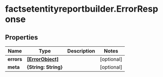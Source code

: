 # factsetentityreportbuilder.ErrorResponse

## Properties

Name | Type | Description | Notes
------------ | ------------- | ------------- | -------------
**errors** | [**[ErrorObject]**](ErrorObject.md) |  | [optional] 
**meta** | **{String: String}** |  | [optional] 


